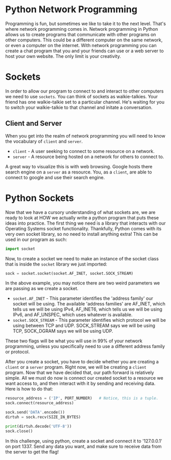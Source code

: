 # Python Network Programming

Programming is fun, but sometimes we like to take it to the next level. That's where network programming comes in. Network programming in Python allows us to create programs that communicate with other programs on other computers. This could be a different computer on the same network, or even a computer on the internet. With network programming you can create a chat program that you and your friends can use or a web server to host your own website. The only limit is your creativity.

# Sockets

In order to allow our program to connect to and interact to other computers we need to use `sockets`. You can think of sockets as walkie-talkies. Your friend has one walkie-talkie set to a particular channel. He's waiting for you to switch your walkie-talkie to that channel and initate a conversation.

## Client and Server

When you get into the realm of network programming you will need to know the vocabulary of `client` and `server`.
- `client` - A user seeking to connect to some resource on a network.
- `server` - A resource being hosted on a network for others to connect to.

A great way to visualize this is with web browsing. Google hosts there search engine on a `server` as a resource. You, as a `client`, are able to connect to google and use their search engine.

# Python Sockets

Now that we have a cursory understanding of what sockets are, we are ready to look at HOW we actually write a python program that puts these ideas into practice. The first thing we need is a library that interacts with our Operating Systems socket functionality. Thankfully, Python comes with its very own socket library, so no need to install anything extra! This can be used in our program as such:

```python
import socket
```

Now, to create a socket we need to make an instance of the socket class that is inside the `socket` library we just imported:

```python
sock = socket.socket(socket.AF_INET, socket.SOCK_STREAM)
```

In the above example, you may notice there are two weird parameters we are passing as we create a socket.
- `socket.AF_INET` - This parameter identifies the 'address family' our socket will be using. The available 'address families' are AF\_INET, which tells us we will be using IPv4, AF\_INET6, which tells us we will be using IPv6, and AF\_UNSPEC, which uses whatever is available. 
- `socket.SOCK_STREAM` - This parameter identifies which protocol we will be using between TCP and UDP. SOCK\_STREAM says we will be using TCP, SOCK\_DGRAM says we will be using UDP.

These two flags will be what you will use in 99% of your network programming, unless you specifically need to use a different address family or protocol.

After you create a socket, you have to decide whether you are creating a `client` or a `server` program. Right now, we will be creating a `client` program. Now that we have decided that, our path forward is relatively simple. All we must do now is connect our created socket to a resource we want access to, and then interact with it by sending and receiving data. Here is how to do that:

```python
resource_address = ('IP', PORT_NUMBER)   # Notice, this is a tuple.
sock.connect(resource_address)

sock.send('DATA'.encode())
dirtuh = sock.recv(SIZE_IN_BYTES)

print(dirtuh.decode('UTF-8'))
sock.close()
```

In this challenge, using python, create a socket and connect it to '127.0.0.1' on port 1337. Send any data you want, and make sure to receive data from the server to get the flag!
